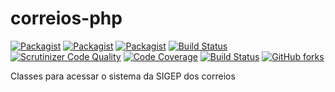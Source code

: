 # correios-php
[![Packagist](https://img.shields.io/packagist/v/eduardokum/correios-php.svg?style=flat-square)](https://github.com/eduardokum/correios-php)
[![Packagist](https://img.shields.io/packagist/dt/eduardokum/correios-php.svg?style=flat-square)](https://github.com/eduardokum/correios-php)
[![Packagist](https://img.shields.io/packagist/l/eduardokum/correios-php.svg?style=flat-square)](https://github.com/eduardokum/correios-php)
[![Build Status](https://scrutinizer-ci.com/g/eduardokum/correios-php/badges/build.png?b=master)](https://scrutinizer-ci.com/g/eduardokum/correios-php/build-status/master)
[![Scrutinizer Code Quality](https://scrutinizer-ci.com/g/eduardokum/correios-php/badges/quality-score.png?b=master)](https://scrutinizer-ci.com/g/eduardokum/correios-php/?branch=master)
[![Code Coverage](https://scrutinizer-ci.com/g/eduardokum/correios-php/badges/coverage.png?b=master)](https://scrutinizer-ci.com/g/eduardokum/correios-php/?branch=master)
[![Build Status](https://travis-ci.org/eduardokum/correios-php.svg?branch=master)](https://travis-ci.org/eduardokum/correios-php)
[![GitHub forks](https://img.shields.io/github/forks/eduardokum/correios-php.svg?style=social&label=Fork)](https://github.com/eduardokum/correios-php)

Classes para acessar o sistema da SIGEP dos correios